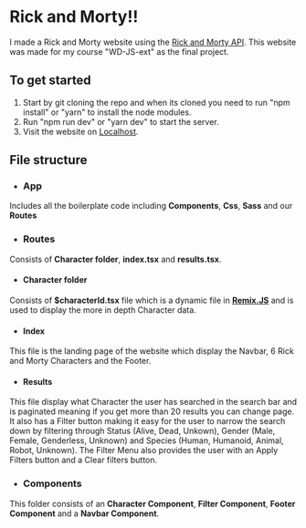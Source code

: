 # Rick and Morty!!

I made a Rick and Morty website using the [Rick and Morty API](https://rickandmortyapi.com).
This website was made for my course "WD-JS-ext" as the final project.

## To get started

1. Start by git cloning the repo and when its cloned you need to run "npm install" or "yarn" to install the node modules.
2. Run "npm run dev" or "yarn dev" to start the server.
3. Visit the website on [Localhost](http://localhost:3000/).

## File structure

- ### App
Includes all the boilerplate code including **Components**, **Css**, **Sass** and our **Routes**

- ### Routes
Consists of **Character folder**, **index.tsx** and **results.tsx**.
  - #### Character folder 
Consists of **$characterId.tsx** file which is a dynamic file in **[Remix.JS](https://remix.run/)** and is used to display the more in depth Character data.
  - #### Index
This file is the landing page of the website which display the Navbar, 6 Rick and Morty Characters and the Footer.
  - #### Results
This file display what Character the user has searched in the search bar and is paginated meaning if you get more than 20 results you can change page.
It also has a Filter button making it easy for the user to narrow the search down by filtering through Status (Alive, Dead, Unkown), Gender (Male, Female, Genderless, Unknown) and Species (Human, Humanoid, Animal, Robot, Unknown).
The Filter Menu also provides the user with an Apply Filters button and a Clear filters button.

- ### Components
This folder consists of an **Character Component**, **Filter Component**, **Footer Component** and a **Navbar Component**.

